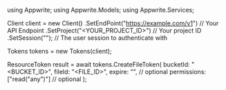 using Appwrite;
using Appwrite.Models;
using Appwrite.Services;

Client client = new Client()
    .SetEndPoint("https://example.com/v1") // Your API Endpoint
    .SetProject("<YOUR_PROJECT_ID>") // Your project ID
    .SetSession(""); // The user session to authenticate with

Tokens tokens = new Tokens(client);

ResourceToken result = await tokens.CreateFileToken(
    bucketId: "<BUCKET_ID>",
    fileId: "<FILE_ID>",
    expire: "", // optional
    permissions: ["read("any")"] // optional
);